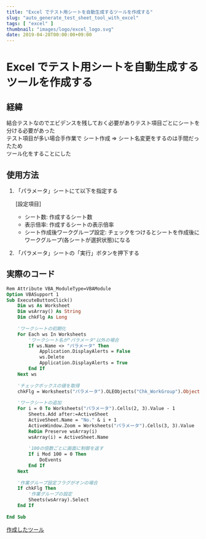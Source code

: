 ```yaml
---
title: "Excel でテスト用シートを自動生成するツールを作成する"
slug: "auto_generate_test_sheet_tool_with_excel"
tags: [ "excel" ]
thumbnail: "images/logo/excel_logo.svg"
date: 2019-04-28T00:00:00+09:00
---
```


# Excel でテスト用シートを自動生成するツールを作成する

## 経緯

結合テストなのでエビデンスを残しておく必要がありテスト項目ごとにシートを分ける必要があった  
テスト項目が多い場合手作業で シート作成 => シート名変更をするのは手間だったため  
ツール化をすることにした

## 使用方法

1. 「パラメータ」シートにて以下を指定する

    [設定項目]

    * シート数: 作成するシート数
    * 表示倍率: 作成するシートの表示倍率
    * シート作成後ワークグループ設定: チェックをつけるとシートを作成後にワークグループ(各シートが選択状態)になる

2. 「パラメータ」シートの「実行」ボタンを押下する

## 実際のコード

```vb
Rem Attribute VBA_ModuleType=VBAModule
Option VBASupport 1
Sub ExecuteButtonClick()
    Dim ws As Worksheet
    Dim wsArray() As String
    Dim chkFlg As Long
    
    'ワークシートの初期化
    For Each ws In Worksheets
        'ワークシート名が"パラメータ"以外の場合
        If ws.Name <> "パラメータ" Then
            Application.DisplayAlerts = False
            ws.Delete
            Application.DisplayAlerts = True
        End If
    Next ws
    
    'チェックボックスの値を取得
    chkFlg = Worksheets("パラメータ").OLEObjects("Chk_WorkGroup").Object.Value
    
    'ワークシートの追加
    For i = 0 To Worksheets("パラメータ").Cells(2, 3).Value - 1
        Sheets.Add after:=ActiveSheet
        ActiveSheet.Name = "No." & i + 1
        ActiveWindow.Zoom = Worksheets("パラメータ").Cells(3, 3).Value
        ReDim Preserve wsArray(i)
        wsArray(i) = ActiveSheet.Name
        
        '100の倍数ごとに画面に制御を返す
        If i Mod 100 = 0 Then
            DoEvents
        End If
    Next
    
    '作業グループ設定フラグがオンの場合
    If chkFlg Then
        '作業グループの設定
        Sheets(wsArray).Select
    End If
    
End Sub
```

[作成したツール](https://kkawazoe.github.io/images/20190428_01/テスト用シート作成ツール.zip)
